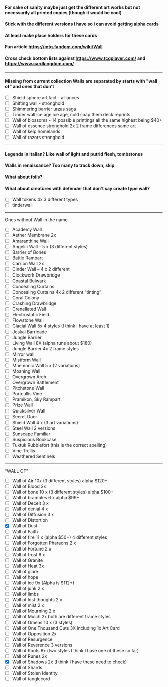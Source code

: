 #### For sake of sanity maybe just get the different art works but not necessarily all printed copies (though it would be cool)
#### Stick with the different versions i have so i can avoid getting alpha cards 
#### At least make place holders for these cards
#### Fun article https://mtg.fandom.com/wiki/Wall
#### Cross check bottom lists against https://www.tcgplayer.com/ and https://www.cardkingdom.com/
------------------------------------------------------------------------------------
#### Missing from current collection Walls are separated by starts with "wall of" and ones that don’t
- [ ] Shield sphere artifact - alliances
- [ ] Shifting wall - stronghold
- [ ] Shimmering barrier urzas saga
- [ ] Tinder wall ice age ice age, cold snap them deck reprints
- [ ] Wall of blossoms - 14 possible printings all the same highest being $40+
- [ ] Wall of essence stronghold 2x 2 frame differences same art
- [ ] Wall of kelp homelands
- [ ] Wall of razors stronghold
------------------------------------------------------------------------------------
#### Legends in Italian? Like wall of light and putrid flesh, tombstones
#### Walls in renaissance? Too many to track down, skip
#### What about foils? 
#### What about creatures with defender that don’t say create type wall?
- [ ] Wall tokens 4x 3 different types
- [ ] tinderwall
------------------------------------------------------------------------------------
Ones without Wall in the name 
- [ ] Academy Wall
- [ ] Aether Membrane 2x
- [ ] Amaranthine Wall
- [ ] Angelic Wall - 5 x (3 different styles)
- [ ] Barrier of Bones
- [ ] Battle Rampart
- [ ] Carrion Wall 2x
- [ ] Cinder Wall – 4 x 2 different
- [ ] Clockwork Drawbridge
- [ ] Coastal Bulwark
- [ ] Concealing Curtains
- [ ] Concealing Curtains 4x 2 different “tinting”
- [ ] Coral Colony
- [ ] Crashing Drawbridge
- [ ] Crenellated Wall
- [ ] Electrostatic Field
- [ ] Flowstone Wall
- [ ] Glacial Wall 5x 4 styles (I think I have at least 1)
- [ ] Jeskai Barricade
- [ ] Jungle Barrier
- [ ] Living Wall 8X (alpha runs about $180)
- [ ] Jungle Barrier 4x 2 frame styles
- [ ] Mirror wall
- [ ] Mistform Wall
- [ ] Mnemonic Wall 5 x (2 variations)
- [ ] Moaning Wall
- [ ] Overgrown Arch
- [ ] Overgrown Battlement
- [ ] Pitchstone Wall
- [ ] Portcullis Vine
- [ ] Pramikon, Sky Rampart
- [ ] Prize Wall
- [ ] Quicksilver Wall
- [ ] Secret Door
- [ ] Shield Wall 4 x (3 art variations)
- [ ] Steel Wall 2 versions
- [ ] Sunscape Familiar
- [ ] Suspicious Bookcase
- [ ] Tuktuk Rubblefort (this is the correct spelling)
- [ ] Vine Trellis
- [ ] Weathered Sentinels
------------------------------------------------------------------------------------
“WALL OF”
- [ ] Wall of Air 10x (3 different styles) alpha $120+
- [ ] Wall of Blood 2x
- [ ] Wall of bone 10 x (3 different styles) alpha $100+
- [ ] Wall of brambles 6 x alpha $99+
- [ ] Wall of Deceit 3 x
- [ ] Wall of denial 4 x
- [ ] Wall of Diffusion 3 x
- [ ] Wall of Distortion
- [X] Wall of Dust
- [ ] Wall of Faith
- [ ] Wall of fire 11 x (alpha $50+) 4 different styles
- [ ] Wall of Forgotten Pharaohs 2 x
- [ ] Wall of Fortune 2 x
- [ ] Wall of frost 6 x 
- [ ] Wall of Granite
- [ ] Wall of Heat 3x
- [ ] Wall of glare 
- [ ] Wall of hope
- [ ] Wall of ice 9x (Alpha is $112+)
- [ ] Wall of junk 2 x 
- [ ] Wall of limbs
- [ ] Wall of lost thoughts 2 x
- [ ] Wall of mist 2 x
- [ ] Wall of Mourning 2 x 
- [ ] Wall of Mulch 2x both are different frame styles
- [ ] Wall of Omens 10 x (3 styles)
- [ ] Wall of One Thousand Cuts 3X including 1x Art Card
- [ ] Wall of Opposition 2x
- [ ] Wall of Resurgence
- [ ] Wall of Reverence 3 versions
- [ ] Wall of Roots 8x (two styles I think I have one of these so far)
- [ ] Wall of Runes 2x
- [X] Wall of Shadows 2x (I think I have these need to check)
- [ ] Wall of Shards
- [ ] Wall of Stolen Identity
- [ ] Wall of tanglecord
